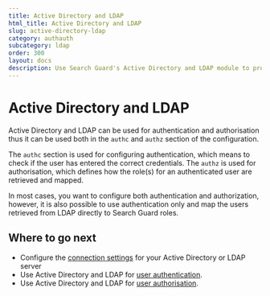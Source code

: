 ```yaml
---
title: Active Directory and LDAP
html_title: Active Directory and LDAP
slug: active-directory-ldap
category: authauth
subcategory: ldap
order: 300
layout: docs
description: Use Search Guard's Active Directory and LDAP module to protect your Elasticsearch cluster against unauthorized access.
---
```

<!---
Copryight 2016-2017 floragunn GmbH
-->

# Active Directory and LDAP

Active Directory and LDAP can be used for authentication and authorisation thus it can be used both in the `authc` and `authz` section of the configuration. 

The `authc` section is used for configuring authentication, which means to check if the user has entered the correct credentials. The `authz` is used for authorisation, which defines how the role(s) for an authenticated user are retrieved and mapped.

In most cases, you want to configure both authentication and authorization, however, it is also possible to use authentication only and map the users retrieved from LDAP directly to Search Guard roles. 

## Where to go next

* Configure the [connection settings](ldap_connection.md) for your Active Directory or LDAP server
* Use Active Directory and LDAP for [user authentication](ldap_authentication.md).
* Use Active Directory and LDAP for [user authorisation](ldap_authorisation.md).
